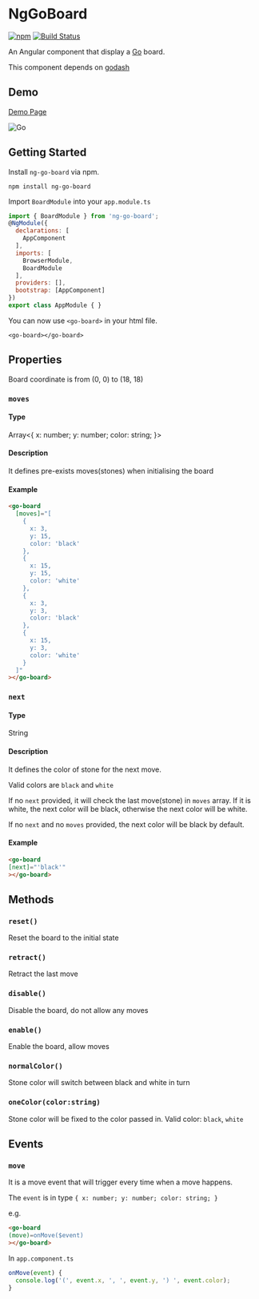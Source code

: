 # NgGoBoard
[![npm](https://img.shields.io/npm/v/ng-go-board.svg?color=blue)](https://www.npmjs.com/package/ng-go-board)
[![Build Status](https://travis-ci.org/shawnm0705/ng-go-board.svg?branch=master)](https://travis-ci.org/shawnm0705/ng-go-board)

An Angular component that display a [Go](https://en.wikipedia.org/wiki/Go_%28game%29) board.

This component depends on [godash](https://github.com/duckpunch/godash)

## Demo
[Demo Page](https://shawnm0705.github.io/ng-go-board/)

![Go](https://shawnm0705.github.io/ng-go-board/assets/go.png)

## Getting Started

Install `ng-go-board` via npm.

    npm install ng-go-board

Import `BoardModule` into your `app.module.ts`

```javascript
import { BoardModule } from 'ng-go-board';
@NgModule({
  declarations: [
    AppComponent
  ],
  imports: [
    BrowserModule,
    BoardModule
  ],
  providers: [],
  bootstrap: [AppComponent]
})
export class AppModule { }
```

You can now use `<go-board>` in your html file.

`<go-board></go-board>`

## Properties

Board coordinate is from (0, 0) to (18, 18)
  
### `moves`

#### Type
Array<{ x: number; y: number; color: string; }>

#### Description
It defines pre-exists moves(stones) when initialising the board

#### Example
```html
<go-board
  [moves]="[
    {
      x: 3,
      y: 15,
      color: 'black'
    },
    {
      x: 15,
      y: 15,
      color: 'white'
    },
    {
      x: 3,
      y: 3,
      color: 'black'
    },
    {
      x: 15,
      y: 3,
      color: 'white'
    }
  ]"
></go-board>
```

### `next`

#### Type
String

#### Description
It defines the color of stone for the next move.

Valid colors are `black` and `white`

If no `next` provided, it will check the last move(stone) in `moves` array. If it is white, the next color will be black, otherwise the next color will be white.

If no `next` and no `moves` provided, the next color will be black by default.

#### Example
```html
<go-board
[next]="'black'"
></go-board>
```

## Methods

### `reset()`
Reset the board to the initial state

### `retract()`
Retract the last move

### `disable()`
Disable the board, do not allow any moves

### `enable()`
Enable the board, allow moves

### `normalColor()`
Stone color will switch between black and white in turn

### `oneColor(color:string)`
Stone color will be fixed to the color passed in. Valid color: `black`, `white`


## Events

### `move`
It is a move event that will trigger every time when a move happens. 

The `event` is in type `{ x: number; y: number; color: string; }`

e.g.

```html
<go-board
(move)=onMove($event)
></go-board>
```
In `app.component.ts`
```javascript
onMove(event) {
  console.log('(', event.x, ', ', event.y, ') ', event.color);
}
```

